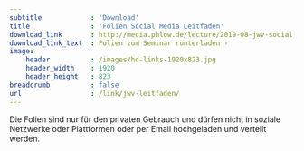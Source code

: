 ```yaml
---
subtitle            : 'Download'
title               : 'Folien Social Media Leitfaden'
download_link       : http://media.phlow.de/lecture/2019-08-jwv-social-media-leitfaden.pdf
download_link_text  : Folien zum Seminar runterladen ›
image:
    header          : /images/hd-links-1920x823.jpg
    header_width    : 1920
    header_height   : 823
breadcrumb          : false
url                 : /link/jwv-leitfaden/
---
```

Die Folien sind nur für den privaten Gebrauch und dürfen nicht in soziale Netzwerke oder Plattformen oder per Email hochgeladen und verteilt werden.
<!-- readmore -->